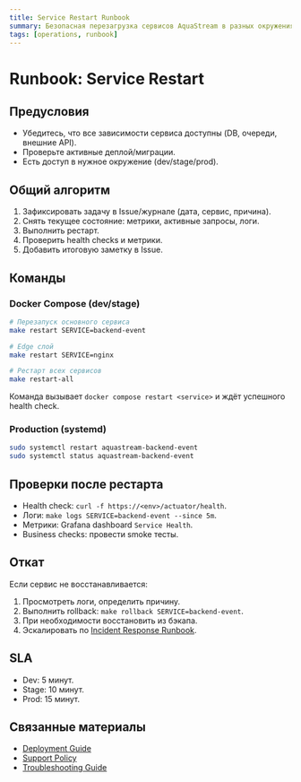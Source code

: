 ```yaml
---
title: Service Restart Runbook
summary: Безопасная перезагрузка сервисов AquaStream в разных окружениях.
tags: [operations, runbook]
---
```


# Runbook: Service Restart

## Предусловия

- Убедитесь, что все зависимости сервиса доступны (DB, очереди, внешние API).
- Проверьте активные деплой/миграции.
- Есть доступ в нужное окружение (dev/stage/prod).

## Общий алгоритм

1. Зафиксировать задачу в Issue/журнале (дата, сервис, причина).
2. Снять текущее состояние: метрики, активные запросы, логи.
3. Выполнить рестарт.
4. Проверить health checks и метрики.
5. Добавить итоговую заметку в Issue.

## Команды

### Docker Compose (dev/stage)

```bash
# Перезапуск основного сервиса
make restart SERVICE=backend-event

# Edge слой
make restart SERVICE=nginx

# Рестарт всех сервисов
make restart-all
```

Команда вызывает `docker compose restart <service>` и ждёт успешного health check.

### Production (systemd)

```bash
sudo systemctl restart aquastream-backend-event
sudo systemctl status aquastream-backend-event
```

## Проверки после рестарта

- Health check: `curl -f https://<env>/actuator/health`.
- Логи: `make logs SERVICE=backend-event --since 5m`.
- Метрики: Grafana dashboard `Service Health`.
- Business checks: провести smoke тесты.

## Откат

Если сервис не восстанавливается:

1. Просмотреть логи, определить причину.
2. Выполнить rollback: `make rollback SERVICE=backend-event`.
3. При необходимости восстановить из бэкапа.
4. Эскалировать по [Incident Response Runbook](incident-response.md).

## SLA

- Dev: 5 минут.
- Stage: 10 минут.
- Prod: 15 минут.

## Связанные материалы

- [Deployment Guide](../deployment.md)
- [Support Policy](../policies/support.md)
- [Troubleshooting Guide](../troubleshooting.md)
